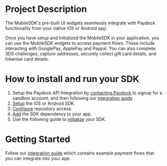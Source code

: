 # Project Description

The MobileSDK's pre-built UI widgets seamlessly integrate with Paydock functionality from your native iOS or Android app.

Once you have setup and initialized the MobileSDK in your application, you can use the MobileSDK widgets to access payment flows. These include interacting with GooglePay, ApplePay and Paypal. You can also complete 3DS challenges, capture addresses, securely collect gift card details, and tokenise card details.

# How to install and run your SDK

1. Setup the Paydock API Integration by [contacting Paydock](https://paydock.com/contact-us/) to signup for a sandbox account, and then following our [integration guide](https://docs.paydock.com/#getting-started) . 
2. [Setup](https://github.com/PayDock/mobile-sdk-doc/blob/main/setup/installation.md) the iOS or Android SDK.
3. [Configure](https://github.com/PayDock/mobile-sdk-doc/blob/main/setup/installation.md) repository access.
4. [Add](https://github.com/PayDock/mobile-sdk-doc/blob/main/setup/installation.md) the SDK dependency to your app.
5. Use the following guide to [initialize](https://github.com/PayDock/mobile-sdk-doc/blob/main/setup/initialise.md) your SDK.

# Getting Started

Follow our [integration guide](https://github.com/PayDock/mobile-sdk-doc/blob/main/setup/integration.md) which contains example payment flows that you can integrate into your app.


